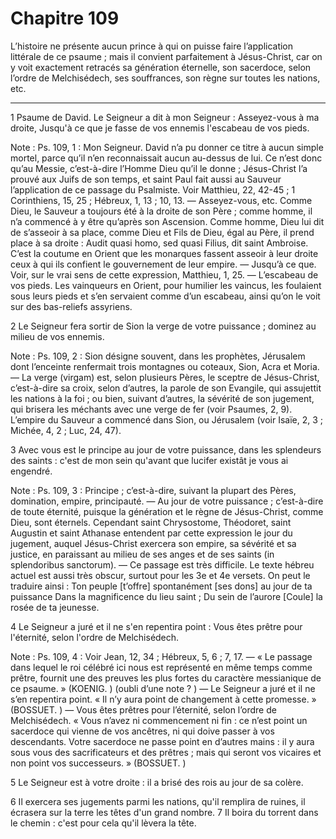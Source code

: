 # Chapitre 109

L’histoire ne présente aucun prince à qui on puisse faire l’application littérale de ce psaume ; mais il convient parfaitement à Jésus-Christ, car on y voit exactement retracés sa génération éternelle, son sacerdoce, selon l’ordre de Melchisédech, ses souffrances, son règne sur toutes les nations, etc.

***

1 Psaume de David. Le Seigneur a dit à mon Seigneur : Asseyez-vous à ma droite, Jusqu'à ce que je fasse de vos ennemis l'escabeau de vos pieds.

<span class="bible-note">Note : </span> Ps. 109, 1 : Mon Seigneur. David n’a pu donner ce titre à aucun simple mortel, parce qu’il n’en reconnaissait aucun au-dessus de lui. Ce n’est donc qu’au Messie, c’est-à-dire l’Homme Dieu qu’il le donne ; Jésus-Christ l’a prouvé aux Juifs de son temps, et saint Paul fait aussi au Sauveur l’application de ce passage du Psalmiste. Voir Matthieu, 22, 42-45 ; 1 Corinthiens, 15, 25 ; Hébreux, 1, 13 ; 10, 13. ― Asseyez-vous, etc. Comme Dieu, le Sauveur a toujours été à la droite de son Père ; comme homme, il n’a commencé à y être qu’après son Ascension. Comme homme, Dieu lui dit de s’asseoir à sa place, comme Dieu et Fils de Dieu, égal au Père, il prend place à sa droite : Audit quasi homo, sed quasi Filius, dit saint Ambroise. C’est la coutume en Orient que les monarques fassent asseoir à leur droite ceux à qui ils confient le gouvernement de leur empire. ― Jusqu’à ce que. Voir, sur le vrai sens de cette expression, Matthieu, 1, 25. ― L’escabeau de vos pieds. Les vainqueurs en Orient, pour humilier les
vaincus, les foulaient sous leurs pieds et s’en servaient comme d’un escabeau, ainsi qu’on le voit sur des bas-reliefs assyriens.


2 Le Seigneur fera sortir de Sion la verge de votre puissance ; dominez au milieu de vos ennemis.

<span class="bible-note">Note : </span> Ps. 109, 2 : Sion désigne souvent, dans les prophètes, Jérusalem dont l’enceinte renfermait trois montagnes ou coteaux, Sion, Acra et Moria. ― La verge (virgam) est, selon plusieurs Pères, le sceptre de Jésus-Christ, c’est-à-dire sa croix, selon d’autres, la parole de son Evangile, qui assujettit les nations à la foi ; ou bien, suivant d’autres, la sévérité de son jugement, qui brisera les méchants avec une verge de fer (voir Psaumes, 2, 9). L’empire du Sauveur a commencé dans Sion, ou Jérusalem (voir Isaïe, 2, 3 ; Michée, 4, 2 ; Luc, 24, 47).


3 Avec vous est le principe au jour de votre puissance, dans les splendeurs des saints : c'est de mon sein qu'avant que lucifer existât je vous ai engendré.

<span class="bible-note">Note : </span> Ps. 109, 3 : Principe ; c’est-à-dire, suivant la plupart des Pères, domination, empire, principauté. ― Au jour de votre puissance ; c’est-à-dire de toute éternité, puisque la génération et le règne de Jésus-Christ, comme Dieu, sont éternels. Cependant saint Chrysostome, Théodoret, saint Augustin et saint Athanase entendent par cette expression le jour du jugement, auquel Jésus-Christ exercera son empire, sa sévérité et sa justice, en paraissant au milieu de ses anges et de ses saints (in splendoribus sanctorum). ― Ce passage est très difficile. Le texte hébreu actuel est aussi très obscur, surtout pour les 3e et 4e versets. On peut le traduire ainsi :
Ton peuple [t’offre] spontanément [ses dons] au jour de ta puissance
Dans la magnificence du lieu saint ;
Du sein de l’aurore
[Coule] la rosée de ta jeunesse.


4 Le Seigneur a juré et il ne s'en repentira point : Vous êtes prêtre pour l'éternité, selon l'ordre de Melchisédech.

<span class="bible-note">Note : </span> Ps. 109, 4 : Voir Jean, 12, 34 ; Hébreux, 5, 6 ; 7, 17. ― « Le passage dans lequel le roi célébré ici nous est représenté en même temps comme prêtre, fournit une des preuves les plus fortes du caractère messianique de ce psaume. » (KOENIG. ) (oubli d’une note ? ) ― Le Seigneur a juré et il ne s’en repentira point. « Il n’y aura point de changement à cette promesse. » (BOSSUET. ) ― Vous êtes prêtres pour l’éternité, selon l’ordre de Melchisédech. « Vous n’avez ni commencement ni fin : ce n’est point un sacerdoce qui vienne de vos ancêtres, ni qui doive passer à vos descendants. Votre sacerdoce ne passe point en d’autres mains : il y aura sous vous des sacrificateurs et des prêtres ; mais qui seront vos vicaires et non point vos successeurs. » (BOSSUET. )

5 Le Seigneur est à votre droite : il a brisé des rois au jour de sa colère.


6 Il exercera ses jugements parmi les nations, qu'il remplira de ruines, il écrasera sur la terre les têtes d'un grand nombre. 7 Il boira du torrent dans le chemin : c'est pour cela qu'il lèvera la tête.

